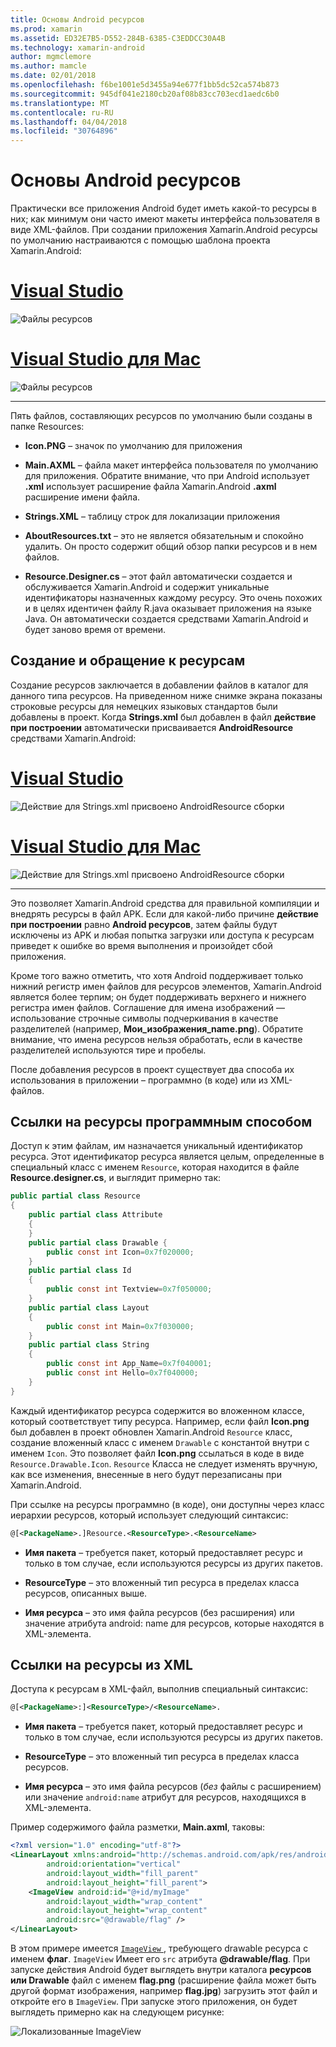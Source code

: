 ```yaml
---
title: Основы Android ресурсов
ms.prod: xamarin
ms.assetid: ED32E7B5-D552-284B-6385-C3EDDCC30A4B
ms.technology: xamarin-android
author: mgmclemore
ms.author: mamcle
ms.date: 02/01/2018
ms.openlocfilehash: f6be1001e5d3455a94e677f1bb5dc52ca574b873
ms.sourcegitcommit: 945df041e2180cb20af08b83cc703ecd1aedc6b0
ms.translationtype: MT
ms.contentlocale: ru-RU
ms.lasthandoff: 04/04/2018
ms.locfileid: "30764896"
---
```

# <a name="android-resource-basics"></a>Основы Android ресурсов

Практически все приложения Android будет иметь какой-то ресурсы в них; как минимум они часто имеют макеты интерфейса пользователя в виде XML-файлов. При создании приложения Xamarin.Android ресурсы по умолчанию настраиваются с помощью шаблона проекта Xamarin.Android:

# <a name="visual-studiotabvswin"></a>[Visual Studio](#tab/vswin)

![Файлы ресурсов](android-resource-basics-images/01-resource-files-vs.png)
 
# <a name="visual-studio-for-mactabvsmac"></a>[Visual Studio для Mac](#tab/vsmac)

![Файлы ресурсов](android-resource-basics-images/01-resource-files-xs.png)
 
-----

Пять файлов, составляющих ресурсов по умолчанию были созданы в папке Resources:

-  **Icon.PNG** &ndash; значок по умолчанию для приложения

-  **Main.AXML** &ndash; файла макет интерфейса пользователя по умолчанию для приложения. Обратите внимание, что при Android использует **.xml** использует расширение файла Xamarin.Android **.axml** расширение имени файла.

-  **Strings.XML** &ndash; таблицу строк для локализации приложения

-  **AboutResources.txt** &ndash; это не является обязательным и спокойно удалить. Он просто содержит общий обзор папки ресурсов и в нем файлов.

-  **Resource.Designer.cs** &ndash; этот файл автоматически создается и обслуживается Xamarin.Android и содержит уникальные идентификаторы назначенных каждому ресурсу. Это очень похожих и в целях идентичен файлу R.java оказывает приложения на языке Java. Он автоматически создается средствами Xamarin.Android и будет заново время от времени.


## <a name="creating-and-accessing-resources"></a>Создание и обращение к ресурсам

Создание ресурсов заключается в добавлении файлов в каталог для данного типа ресурсов. На приведенном ниже снимке экрана показаны строковые ресурсы для немецких языковых стандартов были добавлены в проект. Когда **Strings.xml** был добавлен в файл **действие при построении** автоматически присваивается **AndroidResource** средствами Xamarin.Android:

# <a name="visual-studiotabvswin"></a>[Visual Studio](#tab/vswin)

![Действие для Strings.xml присвоено AndroidResource сборки](android-resource-basics-images/02-build-action-vs.png)
 
# <a name="visual-studio-for-mactabvsmac"></a>[Visual Studio для Mac](#tab/vsmac)

![Действие для Strings.xml присвоено AndroidResource сборки](android-resource-basics-images/02-build-action-xs.png)
 
-----
 

Это позволяет Xamarin.Android средства для правильной компиляции и внедрять ресурсы в файл APK. Если для какой-либо причине **действие при построении** равно **Android ресурсов**, затем файлы будут исключены из APK и любая попытка загрузки или доступа к ресурсам приведет к ошибке во время выполнения и произойдет сбой приложения.

Кроме того важно отметить, что хотя Android поддерживает только нижний регистр имен файлов для ресурсов элементов, Xamarin.Android является более терпим; он будет поддерживать верхнего и нижнего регистра имен файлов. Соглашение для имена изображений — использование строчные символы подчеркивания в качестве разделителей (например, **Мои\_изображения\_name.png**). Обратите внимание, что имена ресурсов нельзя обработать, если в качестве разделителей используются тире и пробелы.

После добавления ресурсов в проект существует два способа их использования в приложении &ndash; программно (в коде) или из XML-файлов.


## <a name="referencing-resources-programmatically"></a>Ссылки на ресурсы программным способом

Доступ к этим файлам, им назначается уникальный идентификатор ресурса. Этот идентификатор ресурса является целым, определенные в специальный класс с именем `Resource`, которая находится в файле **Resource.designer.cs**, и выглядит примерно так:

```csharp
public partial class Resource
{
    public partial class Attribute
    {
    }
    public partial class Drawable {
        public const int Icon=0x7f020000;
    }
    public partial class Id
    {
        public const int Textview=0x7f050000;
    }
    public partial class Layout
    {
        public const int Main=0x7f030000;
    }
    public partial class String
    {
        public const int App_Name=0x7f040001;
        public const int Hello=0x7f040000;
    }
}
```

Каждый идентификатор ресурса содержится во вложенном классе, который соответствует типу ресурса. Например, если файл **Icon.png** был добавлен в проект обновлен Xamarin.Android `Resource` класс, создание вложенный класс с именем `Drawable` с константой внутри с именем `Icon`.
Это позволяет файл **Icon.png** ссылаться в коде в виде `Resource.Drawable.Icon`. `Resource` Класса не следует изменять вручную, как все изменения, внесенные в него будут перезаписаны при Xamarin.Android.

При ссылке на ресурсы программно (в коде), они доступны через класс иерархии ресурсов, который использует следующий синтаксис:

```xml
@[<PackageName>.]Resource.<ResourceType>.<ResourceName>
```

-  **Имя пакета** &ndash; требуется пакет, который предоставляет ресурс и только в том случае, если используются ресурсы из других пакетов.

-  **ResourceType** &ndash; это вложенный тип ресурса в пределах класса ресурсов, описанных выше.

-  **Имя ресурса** &ndash; это имя файла ресурсов (без расширения) или значение атрибута android: name для ресурсов, которые находятся в XML-элемента.


## <a name="referencing-resources-from-xml"></a>Ссылки на ресурсы из XML

Доступа к ресурсам в XML-файл, выполнив специальный синтаксис:

```xml
@[<PackageName>:]<ResourceType>/<ResourceName>.
```

-  **Имя пакета** &ndash; требуется пакет, который предоставляет ресурс и только в том случае, если используются ресурсы из других пакетов.

-  **ResourceType** &ndash; это вложенный тип ресурса в пределах класса ресурсов.

-  **Имя ресурса** &ndash; это имя файла ресурсов (*без* файлы с расширением) или значение `android:name` атрибут для ресурсов, находящихся в XML-элемента.

Пример содержимого файла разметки, **Main.axml**, таковы:

```xml
<?xml version="1.0" encoding="utf-8"?>
<LinearLayout xmlns:android="http://schemas.android.com/apk/res/android"
        android:orientation="vertical"
        android:layout_width="fill_parent"
        android:layout_height="fill_parent">
    <ImageView android:id="@+id/myImage"
        android:layout_width="wrap_content"
        android:layout_height="wrap_content"
        android:src="@drawable/flag" />
</LinearLayout>
```

В этом примере имеется [ `ImageView` ](https://developer.xamarin.com/recipes/android/controls/imageview) , требующего drawable ресурса с именем **флаг**. `ImageView` Имеет его `src` атрибута **@drawable/flag**. При запуске действия Android будет выглядеть внутри каталога **ресурсов или Drawable** файл с именем **flag.png** (расширение файла может быть другой формат изображения, например **flag.jpg**) загрузить этот файл и откройте его в `ImageView`.
При запуске этого приложения, он будет выглядеть примерно как на следующем рисунке:

![Локализованные ImageView](android-resource-basics-images/03-localized-screenshot.png)

